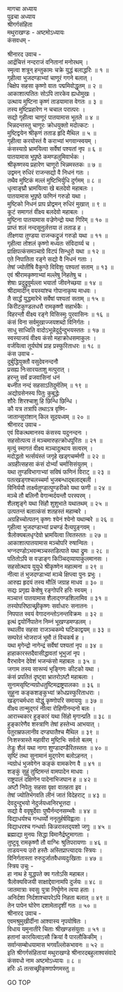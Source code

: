 मागचा अध्याय  
पुढचा अध्याय  
श्रीगर्गसंहिता  
मथुराखण्डः - अष्टमोऽध्यायः  
कंसवधम् -  
  
श्रीनारद उवाच -  
आर्द्रचित्तं नन्दराजं वनितानां मनोरथम् ।  
स्मृत्वा शत्रून् हन्तुकामः चक्रे युद्धं बलाद्धरिः ॥ १ ॥  
गृहीत्वा भुजदण्डाभ्यां चाणूरं गगने बलात् ।  
चिक्षेप सहसा कृष्णो वातः पद्ममिवोद्धृतम् ॥ २ ॥  
आकाशात्पतितः सोऽपि तारकेव ह्यधोमुखः ।  
उत्थाय मुष्टिना कृष्णं ताडयामास वेगतः ॥ ३ ॥  
तस्य मुष्टिप्रहारेण न चचाल परात्परः ।  
सद्यो गृहीत्वा चाणूरं पातयामास भूतले ॥ ४ ॥  
भिन्नदन्तस्तु चाणूरः क्रोधयुक्तो मदोत्कटः ।  
मुष्टिद्वयेन श्रीकृणं तताड हृदि मैथिल ॥ ५ ॥  
गृहीत्वा करयोस्तं वै कराभ्यां भगवान्स्वयम् ।  
कंसस्याग्रे भ्रामयित्वा सर्वेषां पश्यतां नृप ॥ ६ ॥  
पातयामास भूपृष्ठे कमण्डलुमिवार्भकः ।  
श्रीकृष्णस्य प्रहारेण चाणूरो भिन्नमस्तकः ॥ ७ ॥  
उद्वमन् रुधिरं राजन्सद्यो वै निधनं गतः ।  
तथैव मुष्टिकं मल्लं मुष्टिभिर्युधि दुर्गमम् ॥ ८ ॥  
धृत्वाङ्घ्रौ भ्रामयित्वा खे बलदेवो महाबलः ।  
पातयामास भूपृष्ठे फणिनं गरुडो यथा ।  
मुष्टिको निधनं प्राप प्रोद्वमन् रुधिरं मुखात् ॥ ९ ॥  
कूटं समागतं वीक्ष्य बलदेवो महाबलः ।  
मुष्टिना पातयामास वज्रेणेन्द्रो यथा गिरिम् ॥ १० ॥  
प्राप्तं शलं नन्दसूनुर्लत्तया तं तताड ह ।  
तीक्ष्णया तुण्डया राजन्कद्रुजं गरुडो यथा ॥ ११ ॥  
गृहीत्वा तोशलं कृष्णो मध्यतः संविदार्य्य च ।  
प्राक्षिपत्कंसमञ्चाग्रे विटपं सिन्धुरो यथा ॥ १२ ॥  
एते निपातिता रङ्गे सद्यो वै निधनं गताः ।  
तेषां ज्योतींषि वैकुण्ठे विविशुः पश्यतां सताम् ॥ १३ ॥  
एवं श्रीरामकृष्णाभ्यां मल्लेषु निहतेषु च ।  
शेषाः प्रदुद्रुवुर्मल्ला भयार्ता जीवनेच्छया ॥ १४ ॥  
श्रीदामादीन् वयस्यांश्च गोपानाकृष्य माधवः ।  
तै सार्द्धं युद्धमारेभे सर्वेषां पश्यतां सताम् ॥ १५ ॥  
किरीटकुण्डलधरौ रामकृष्णौ सहार्भकैः ।  
विहरन्तौ वीक्ष्य रङ्गे विसिस्मुः पुरवासिनः ॥ १६ ॥  
कंसं विना सर्वमुखाज्जयशब्दो विनिर्गतः ।  
साधु साध्विति वादोऽभून्नेदुर्दुन्दुभयस्ततः ॥ १७ ॥  
स्वस्याजयं वीक्ष्य कंसो महाक्रोधसमाकुलः ।  
वर्जयित्वा तूर्यघोषं प्राह प्रस्फुरिताधरः ॥ १८ ॥  
कंस उवाच -  
दुर्बुद्धियुक्तौ वसुदेवनन्दनौ  
     प्रसह्य निःसारयताशु मत्पुरात् ।  
हरन्तु सर्वं व्रजवासिनां धनं  
     बध्नीत नन्दं सहसाऽतिदुर्मतिम् ॥ १९ ॥  
अद्योग्रसेनस्य पितुः कुबुद्धेः  
     शौरेः शिरश्चाशु हि छिन्धि छिन्धि ।  
कौ यत्र तत्रापि तथाऽत्र वृष्णि-  
     जातान्सुरांशान् किल सूदयध्वम् ॥ २० ॥  
श्रीनारद उवाच -  
एवं विकत्थमानस्य कंसस्य यदुनन्दनः ।  
सहसोत्पत्य तं मञ्चमारुहत्क्रोधपूरितः ॥ २१ ॥  
मृत्युं स्मागतं वीक्ष्य मञ्चादुत्थाय सत्वरम् ।  
मदोद्धतो भर्त्सयंस्तं जगृहे खड्गचर्म्मणी ॥ २२ ॥  
अग्रहीत्सहसा कंसं दोर्भ्यां चर्मासिसंयुतम् ।  
यथा तुण्डविभागाभ्यां सविषं फणिनं विराट् ॥ २३ ॥  
पतत्खड्गश्चलच्चर्मा भुजबन्धाद्‌बलाद्‌बली ।  
विनिर्ययौ तार्क्ष्यतुण्डात्पुण्डरीको यथा फणी ॥ २४ ॥  
मञ्चे तौ बलिनौ वेगान्मर्दयन्तौ परस्परम् ।  
शैलशृङ्गे यथा सिंहौ शुशुभाते यथातथम् ॥ २५ ॥  
उत्पतन्तं बलात्कंसं शतहस्तं महाम्बरे ।  
अग्रहिच्चोत्पतन् कृष्णः श्येनं श्येनो यथाम्बरे ॥ २६ ॥  
गृहीत्वा भुजदण्डाभ्यां प्रचण्डं दैत्यपुङ्गवम् ।  
त्रैलोक्यबलधृग्देवो भ्रामयित्वा त्वितस्ततः ॥ २७ ॥  
आकाशात्पातयामास मञ्चोपरि रुषान्वितः ।  
भग्नदण्डोऽभवन्मञ्चस्तडित्पाते यथा द्रुमः ॥ २८ ॥  
पतितोऽपि स वज्राङ्ग किञ्चिद्‌व्यायाकुलमानसः ।  
सहसोत्थाय युयुधे श्रीकृष्णेन महात्मना ॥ २९ ॥  
नीत्वा तं भुजदण्डाभ्यां मञ्चे क्षिप्त्वा पुनः प्रभुः ।  
आरुह्य हृदयं तस्य मौलिं जग्राह माधव ॥ ३० ॥  
सद्यः प्रगृह्य केशेषु रङ्गोपरि हरिः स्वयम् ।  
मञ्चात्तं पातयामास शैलाद्गण्डशिलामिव ॥ ३१ ॥  
तस्योपरिष्ठाच्छ्रीकृष्णः सर्वाधारः सनातनः ।  
निपपात स्वयं वेगादनन्तोऽनन्तविक्रमः ॥ ३२ ॥  
इत्थं द्वयोर्निपातेन निम्नं भूखण्डमण्डलम् ।  
स्थालीव सहसा राजञ्चकम्पे घटिकाद्वयम् ॥ ३३ ॥  
सम्परेतं भोजराजं भूमौ तं विचकर्ष ह ।  
यथा मृगेन्द्रो नागेन्द्रं सर्वेषां पश्यतां नृप ॥ ३४ ॥  
हाहाकारस्तदैवासीद्धावतां भूभुजां नृप ।  
वैरभावेन देवेशं भजन्कंसो महाबलः ॥ ३५ ॥  
जगाम तस्य सारूप्यं भृङ्गिणः कीटको यथा ।  
कंसं प्रपतितं दृष्ट्वा भ्रातरोऽष्टौ महाबलाः ।  
सुनामसृष्टिन्यग्रोधतुष्टिमद्राष्ट्रपालकाः ॥ ३६ ॥  
सुहुना कङ्कशङ्कुभ्यां क्रोधप्रस्फुरिताधराः ।  
खड्गचर्मधरा योद्धुं कृष्णोपरि समाययुः ॥ ३७ ॥  
वीक्ष्य तान्मुद्‌गरं नीत्वा रोहिणीनन्दनो बलः ।  
आराच्चकार हुङ्कारं यथा सिंहो मृगान्प्रति ॥ ३८ ॥  
हुङ्कारेणैव शस्त्राणि तेषां हस्तेभ्य आभयात् ।  
पेतुराम्रफलानीव दण्डघातैश्च मैथिल ॥ ३९ ॥  
निःशस्त्रास्ते महावीरा मुष्टिभिः सर्वतो बलम् ।  
तेडुः शैलं यथा नागा शुण्डादण्डैरितस्ततः ॥ ४० ॥  
सृष्टिं तथा सुनामानं मुद्‌गरेण बलोऽहनत् ।  
न्यग्रोधं भुजवेगेन कङ्कं वामकरेण वै ॥ ४१ ॥  
शङ्कुं सुहुं तुष्टिमन्तं वामपादेन माधवः ।  
राष्ट्रपालं दक्षिणेन पादेनाभिजघान ह ॥ ४२ ॥  
अष्टौ निपेतुः सहसा वृक्षा वातहता इव ।  
तेषां ज्योतिर्भगवति लीनं जातं विदेहराट् ॥ ४३ ॥  
देवदुन्दुभयो नेदुर्जयध्वनिरभूत्तदा ।  
सद्यो वै ववृषुर्देवाः पुष्पैर्नन्दनसम्भवैः ॥ ४४ ॥  
विद्याधर्यश्च गन्धर्व्यो ननृतुर्हर्षविह्वलाः ।  
विद्याधरश्च गन्धर्वाः किन्नरास्तद्‌यशो जगुः ॥ ४५ ॥  
ब्रह्माद्या मुनयः सिद्धा विमानैर्द्रष्टुमागताः ।  
तुष्टुवू रामकृष्णौ तौ वाग्भिः श्रुतिपरायणाः ॥ ४६ ॥  
ताडयन्त्य उरो हस्तैः अस्तिप्राप्त्यादयः स्त्रियः ।  
विनिर्गतास्ता रुरुदुर्जातवैधव्यदुःखिताः ॥ ४७ ॥  
स्त्रिय उचुः -  
हा नाथ हे युद्धपते क्व गतोऽसि महाबल।  
त्रैलोक्यविजयी साक्षाद्देवानामपि दुर्जयः ॥ ४८ ॥  
जातमात्राः स्वसुः पुत्रा निर्घृणेन त्वया हताः ।  
अनिर्दशा निर्दशाश्चापरेऽपि निहता बलात् ॥ ४९ ॥  
तेन पापेन घोरेण दशामेतादृशीं गतः ॥ ५० ॥  
श्रीनारद उवाच -  
एवमश्रुमुखीर्दीना आश्वास्य नृपयोषितः ।  
विधाय यमुनातीरे चिताः श्रीखण्डसंयुताः ॥ ५१ ॥  
हतानां कारयित्वाऽसौ क्रियां वै पारलौकिकीम् ।  
सर्वान्सम्बोधयामास भगवाँल्लोकभावनः ॥ ५२ ॥  
इति श्रीगर्गसंहितायां मथुराखण्डे श्रीनारदबहुलाश्वसंवादे  
कंसवधो नाम अष्टमोऽध्यायः ॥ ८ ॥  
हरिः ॐ तत्सच्छ्रीकृष्णार्पणमस्तु ॥  
  
GO TOP
